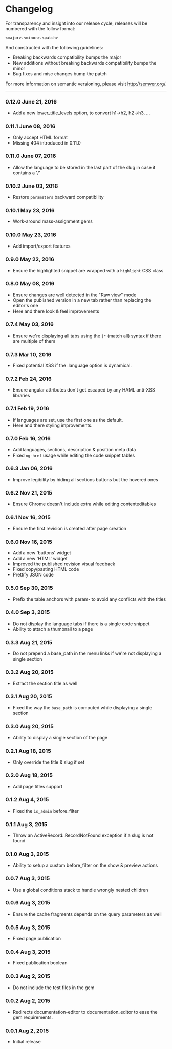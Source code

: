 Changelog
==========

For transparency and insight into our release cycle, releases will be numbered 
with the follow format:

`<major>.<minor>.<patch>`

And constructed with the following guidelines:

* Breaking backwards compatibility bumps the major
* New additions without breaking backwards compatibility bumps the minor
* Bug fixes and misc changes bump the patch

For more information on semantic versioning, please visit http://semver.org/.

---

### 0.12.0 June 21, 2016

* Add a new lower_title_levels option, to convert h1->h2, h2->h3, ...

### 0.11.1 June 08, 2016

* Only accept HTML format
* Missing 404 introduced in 0.11.0

### 0.11.0 June 07, 2016

* Allow the language to be stored in the last part of the slug in case it contains a '/'

### 0.10.2 June 03, 2016

* Restore `parameters` backward compatibility

### 0.10.1 May 23, 2016

* Work-around mass-assignment gems

### 0.10.0 May 23, 2016

* Add import/export features

### 0.9.0 May 22, 2016

* Ensure the highlighted snippet are wrapped with a `highlight` CSS class

### 0.8.0 May 08, 2016

* Ensure changes are well detected in the "Raw view" mode
* Open the published version in a new tab rather than replacing the editor's one
* Here and there look & feel improvements

### 0.7.4 May 03, 2016

* Ensure we're displaying all tabs using the `|*` (match all) syntax if there are multiple of them

### 0.7.3 Mar 10, 2016

* Fixed potential XSS if the :language option is dynamical.

### 0.7.2 Feb 24, 2016

* Ensure angular attributes don't get escaped by any HAML anti-XSS libraries

### 0.7.1 Feb 19, 2016

* If languages are set, use the first one as the default.
* Here and there styling improvements.

### 0.7.0 Feb 16, 2016

* Add languages, sections, description & position meta data
* Fixed `ng-href` usage while editing the code snippet tables

### 0.6.3 Jan 06, 2016

* Improve legibility by hiding all sections buttons but the hovered ones

### 0.6.2 Nov 21, 2015

* Ensure Chrome doesn't include extra <span> while editing contenteditables

### 0.6.1 Nov 16, 2015

* Ensure the first revision is created after page creation

### 0.6.0 Nov 16, 2015

* Add a new 'buttons' widget
* Add a new 'HTML' widget
* Improved the published revision visual feedback
* Fixed copy/pasting HTML code
* Prettify JSON code

### 0.5.0 Sep 30, 2015

* Prefix the table anchors with param- to avoid any conflicts with the titles

### 0.4.0 Sep 3, 2015

* Do not display the language tabs if there is a single code snippet
* Ability to attach a thumbnail to a page

### 0.3.3 Aug 21, 2015

* Do not prepend a base_path in the menu links if we're not displaying a single section

### 0.3.2 Aug 20, 2015

* Extract the section title as well

### 0.3.1 Aug 20, 2015

* Fixed the way the `base_path` is computed while displaying a single section

### 0.3.0 Aug 20, 2015

* Ability to display a single section of the page

### 0.2.1 Aug 18, 2015

* Only override the title & slug if set

### 0.2.0 Aug 18, 2015

* Add page titles support

### 0.1.2 Aug 4, 2015

* Fixed the `is_admin` before_filter

### 0.1.1 Aug 3, 2015

* Throw an ActiveRecord::RecordNotFound exception if a slug is not found

### 0.1.0 Aug 3, 2015

* Ability to setup a custom before_filter on the show & preview actions

### 0.0.7 Aug 3, 2015

* Use a global conditions stack to handle wrongly nested children

### 0.0.6 Aug 3, 2015

* Ensure the cache fragments depends on the query parameters as well

### 0.0.5 Aug 3, 2015

* Fixed page publication

### 0.0.4 Aug 3, 2015

* Fixed publication boolean

### 0.0.3 Aug 2, 2015

* Do not include the test files in the gem

### 0.0.2 Aug 2, 2015

* Redirects documentation-editor to documentation_editor to ease the gem requirements.

### 0.0.1 Aug 2, 2015

* Initial release
